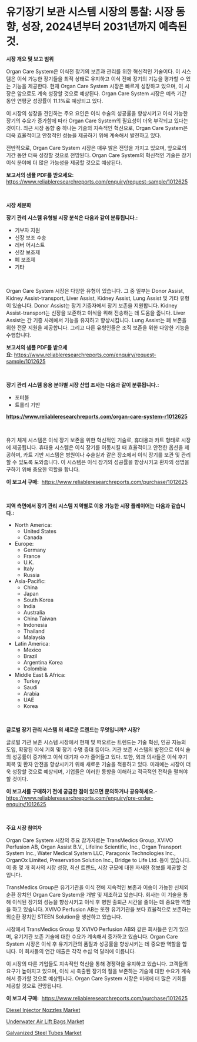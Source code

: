 <p><h1>유기장기 보관 시스템 시장의 통찰: 시장 동향, 성장, 2024년부터 2031년까지 예측된 것.</h1></p><p><strong>시장 개요 및 보고 범위</strong></p>
<p><p>Organ Care System은 이식전 장기의 보존과 관리를 위한 혁신적인 기술이다. 이 시스템은 이식 가능한 장기들을 최적 상태로 유지하고 이식 전에 장기의 기능을 평가할 수 있는 기능을 제공한다. 현재 Organ Care System 시장은 빠르게 성장하고 있으며, 이 시장은 앞으로도 계속 성장할 것으로 예상된다. Organ Care System 시장은 예측 기간 동안 연평균 성장률이 11.1%로 예상되고 있다.</p><p>이 시장의 성장을 견인하는 주요 요인은 이식 수술의 성공률을 향상시키고 이식 가능한 장기의 수요가 증가함에 따라 Organ Care System의 필요성이 더욱 부각되고 있다는 것이다. 최근 시장 동향 중 하나는 기술의 지속적인 혁신으로, Organ Care System은 더욱 효율적이고 안정적인 성능을 제공하기 위해 계속해서 발전하고 있다.</p><p>전반적으로, Organ Care System 시장은 매우 밝은 전망을 가지고 있으며, 앞으로의 기간 동안 더욱 성장할 것으로 전망된다. Organ Care System의 혁신적인 기술은 장기 이식 분야에 더 많은 가능성을 제공할 것으로 예상된다.</p></p>
<p><strong>보고서의 샘플 PDF를 받으세요:</strong> <a href="https://www.reliableresearchreports.com/enquiry/request-sample/1012625">https://www.reliableresearchreports.com/enquiry/request-sample/1012625</a></p>
<p>&nbsp;</p>
<p><strong>시장 세분화</strong></p>
<p><strong>장기 관리 시스템 유형별 시장 분석은 다음과 같이 분류됩니다.:</strong></p>
<p><ul><li>기부자 지원</li><li>신장 보조 수송</li><li>레버 어시스트</li><li>신장 보조제</li><li>폐 보조제</li><li>기타</li></ul></p>
<p>&nbsp;</p>
<p><p>Organ Care System 시장은 다양한 유형이 있습니다. 그 중 일부는 Donor Assist, Kidney Assist-transport, Liver Assist, Kidney Assist, Lung Assist 및 기타 유형이 있습니다. Donor Assist는 장기 기증자에서 장기 보존을 지원합니다. Kidney Assist-transport는 신장을 보존하고 이식을 위해 전송하는 데 도움을 줍니다. Liver Assist는 간 기증 사례에서 기능을 유지하고 향상시킵니다. Lung Assist는 폐 보존을 위한 전문 지원을 제공합니다. 그리고 다른 유형인들은 조직 보존을 위한 다양한 기능을 수행합니다.</p></p>
<p><strong>보고서의 샘플 PDF를 받으세요:</strong>&nbsp;<a href="https://www.reliableresearchreports.com/enquiry/request-sample/1012625">https://www.reliableresearchreports.com/enquiry/request-sample/1012625</a></p>
<p>&nbsp;</p>
<p><strong> 장기 관리 시스템 응용 분야별 시장 산업 조사는 다음과 같이 분류됩니다.:</strong></p>
<p><ul><li>포터블</li><li>트롤리 기반</li></ul></p>
<p><strong><a href="https://www.reliableresearchreports.com/organ-care-system-r1012625">https://www.reliableresearchreports.com/organ-care-system-r1012625</a></strong></p>
<p>&nbsp;</p>
<p><p>유기 체계 시스템은 이식 장기 보존을 위한 혁신적인 기술로, 휴대용과 카트 형태로 시장에 제공됩니다. 휴대용 시스템은 이식 장기를 이동시킬 때 효율적이고 안전한 옵션을 제공하며, 카트 기반 시스템은 병원이나 수술실과 같은 장소에서 이식 장기를 보관 및 관리할 수 있도록 도와줍니다. 이 시스템은 이식 장기의 성공률을 향상시키고 환자의 생명을 구하기 위해 중요한 역할을 합니다.</p></p>
<p><strong>이 보고서 구매:</strong>&nbsp; <a href="https://www.reliableresearchreports.com/purchase/1012625">https://www.reliableresearchreports.com/purchase/1012625</a></p>
<p>&nbsp;</p>
<p><strong>지역 측면에서 장기 관리 시스템 지역별로 이용 가능한 시장 플레이어는 다음과 같습니다.:</strong></p>
<p><ul>
    <li>
        North America:
        <ul>
            <li>United States</li>
            <li>Canada</li>
        </ul>
    </li>
    <li>
        Europe:
        <ul>
            <li>Germany</li>
            <li>France</li>
            <li>U.K.</li>
            <li>Italy</li>
            <li>Russia</li>
        </ul>
    </li>
    <li>
        Asia-Pacific:
        <ul>
            <li>China</li>
            <li>Japan</li>
            <li>South Korea</li>
            <li>India</li>
            <li>Australia</li>
            <li>China Taiwan</li>
            <li>Indonesia</li>
            <li>Thailand</li>
            <li>Malaysia</li>
        </ul>
    </li>
    <li>
        Latin America:
        <ul>
            <li>Mexico</li>
            <li>Brazil</li>
            <li>Argentina Korea</li>
            <li>Colombia</li>
        </ul>
    </li>
    <li>
        Middle East & Africa:
        <ul>
            <li>Turkey</li>
            <li>Saudi</li>
            <li>Arabia</li>
            <li>UAE</li>
            <li>Korea</li>
        </ul>
    </li>
    </ul></p>
<p>&nbsp;</p>
<p><strong>글로벌 장기 관리 시스템 의 새로운 트렌드는 무엇입니까? 시장?</strong></p>
<p><p>글로벌 기관 보존 시스템 시장에서 현재 및 떠오르는 트렌드는 기술 혁신, 인공 지능의 도입, 확장된 이식 기회 및 장기 수명 증대 등이다. 기관 보존 시스템의 발전으로 이식 술의 성공률이 증가하고 이식 대기자 수가 줄어들고 있다. 또한, 외과 의사들은 이식 후기 회복 및 환자 안전을 향상시키기 위해 새로운 기술을 적용하고 있다. 미래에는 시장이 더욱 성장할 것으로 예상되며, 기업들은 이러한 동향을 이해하고 적극적인 전략을 펼쳐야 할 것이다.</p></p>
<p><strong>이 보고서를 구매하기 전에 궁금한 점이 있으면 문의하거나 공유하세요.</strong>- <a href="https://www.reliableresearchreports.com/enquiry/pre-order-enquiry/1012625">https://www.reliableresearchreports.com/enquiry/pre-order-enquiry/1012625</a></p>
<p>&nbsp;</p>
<p><strong>주요 시장 참여자</strong></p>
<p><p>Organ Care System 시장의 주요 참가자로는 TransMedics Group, XVIVO Perfusion AB, Organ Assist B.V., Lifeline Scientific, Inc., Organ Transport System Inc., Water Medical System LLC, Paragonix Technologies Inc., OrganOx Limited, Preservation Solution Inc., Bridge to Life Ltd. 등이 있습니다. 이 중 몇 개 회사의 시장 성장, 최신 트렌드, 시장 규모에 대한 자세한 정보를 제공할 것입니다.</p><p>TransMedics Group은 유기기관을 이식 전에 지속적인 보존과 이송이 가능한 신체외 순환 장치인 Organ Care System을 개발 및 제조하고 있습니다. 회사는 이 기술을 통해 이식된 장기의 성능을 향상시키고 이식 후 병원 출퇴근 시간을 줄이는 데 중요한 역할을 하고 있습니다. XVIVO Perfusion AB는 또한 유기기관을 보다 효율적으로 보존하는 외순환 장치인 STEEN Solution을 생산하고 있습니다.</p><p>시장에서 TransMedics Group 및 XVIVO Perfusion AB와 같은 회사들은 인기 있으며, 유기기관 보존 기술에 대한 수요가 계속해서 증가하고 있습니다. Organ Care System 시장은 이식 후 유기기관의 품질과 성공률을 향상시키는 데 중요한 역할을 합니다. 이 회사들의 연간 매출은 각각 수십 억 달러에 이릅니다.</p><p>이 시장의 다른 기업들도 지속적인 혁신을 통해 경쟁력을 유지하고 있습니다. 고객들의 요구가 높아지고 있으며, 이식 시 축출된 장기의 질을 보존하는 기술에 대한 수요가 계속해서 증가할 것으로 예상됩니다. Organ Care System 시장은 미래에 더 많은 기회를 제공할 것으로 전망됩니다.</p></p>
<p><strong>이 보고서 구매:</strong>&nbsp;&nbsp;<a href="https://www.reliableresearchreports.com/purchase/1012625">https://www.reliableresearchreports.com/purchase/1012625</a></p>
<p><p><a href="https://github.com/seekum/Market-Research-Report-List-2/blob/main/diesel-injector-nozzles-market.md">Diesel Injector Nozzles Market</a></p><p><a href="https://github.com/nancykennedykellievqfqt2/Market-Research-Report-List-2/blob/main/underwater-air-lift-bags-market.md">Underwater Air Lift Bags Market</a></p><p><a href="https://iodized-pantydraco-05c.notion.site/Galvanized-Steel-Tubes-Market-Provides-a-Comprehensive-Analysis-Including-a-Macro-Overview-of-the-Ma-5d7d48b9650349f29a5a043fe0951f1a">Galvanized Steel Tubes Market</a></p></p>